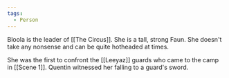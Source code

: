 ```yaml
---
tags:
  - Person
---
```


Bloola is the leader of [[The Circus]]. 
She is a tall, strong Faun. She doesn't take any nonsense and can be quite hotheaded at times. 

She was the first to confront the [[Leeyaz]] guards who came to the camp in [[Scene 1]]. Quentin witnessed her falling to a guard's sword.